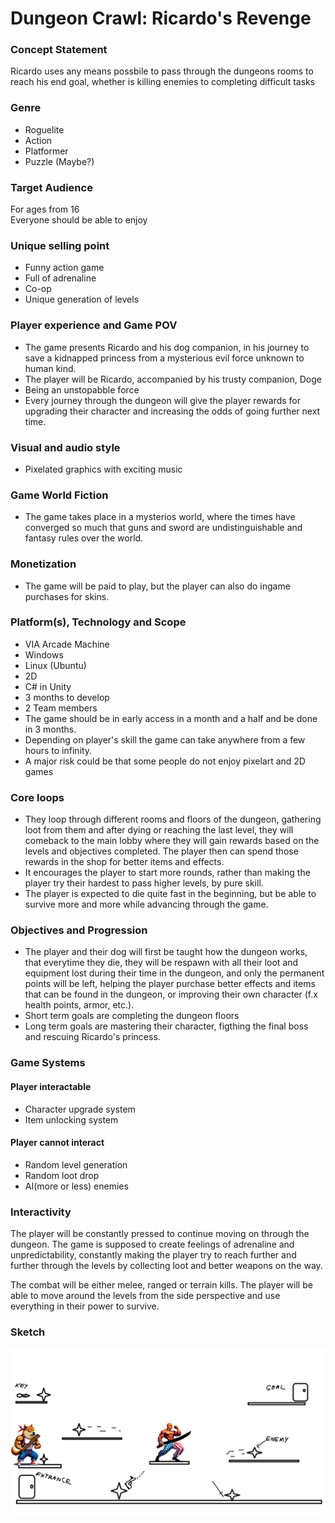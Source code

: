# Dungeon Crawl: Ricardo's Revenge

### Concept Statement
<p>Ricardo uses any means possbile to pass through the dungeons rooms to reach his end goal, whether is killing enemies to completing difficult tasks</p>

### Genre
- Roguelite
- Action
- Platformer
- Puzzle (Maybe?)

### Target Audience
<p>
For ages from 16
<br>Everyone should be able to enjoy
</p>

### Unique selling point
- Funny action game
- Full of adrenaline
- Co-op
- Unique generation of levels

### Player experience and Game POV
- The game presents Ricardo and his dog companion, in his journey to save a kidnapped princess from a mysterious evil force unknown to human kind.
- The player will be Ricardo, accompanied by his trusty companion, Doge
- Being an unstopabble force
- Every journey through the dungeon will give the player rewards for upgrading their character and increasing the odds of going further next time.

### Visual and audio style
- Pixelated graphics with exciting music

### Game World Fiction
- The game takes place in a mysterios world, where the times have converged so much that guns and sword are undistinguishable and fantasy rules over the world.

### Monetization
- The game will be paid to play, but the player can also do ingame purchases for skins.

### Platform(s), Technology and Scope
- VIA Arcade Machine
- Windows
- Linux (Ubuntu)
- 2D
- C# in Unity
- 3 months to develop
- 2 Team members
- The game should be in early access in a month and a half and be done in 3 months.
- Depending on player's skill the game can take anywhere from a few hours to infinity.
- A major risk could be that some people do not enjoy pixelart and 2D games

### Core loops
- They loop through different rooms and floors of the dungeon, gathering loot from them and after dying or reaching the last level, they will comeback to the main lobby where they will gain rewards based on the levels and objectives completed.
The player then can spend those rewards in the shop for better items and effects.
- It encourages the player to start more rounds, rather than making the player try their hardest to pass higher levels, by pure skill.
- The player is expected to die quite fast in the beginning, but be able to survive more and more while advancing through the game.

### Objectives and Progression
- The player and their dog will first be  taught how the dungeon works, that everytime they die, they will be respawn with all their loot and equipment lost during their time in the dungeon, and only the permanent points will be left, helping the player purchase better effects and items that can be found in the dungeon, or improving their own character (f.x health points, armor, etc.).
- Short term goals are completing the dungeon floors
- Long term goals are mastering their character, figthing the final boss and rescuing Ricardo's princess.

### Game Systems
#### Player interactable
- Character upgrade system
- Item unlocking system

#### Player cannot interact
- Random level generation
- Random loot drop
- AI(more or less) enemies

### Interactivity
<p>
The player will be constantly pressed to continue moving on through the dungeon. The game is supposed to create feelings of adrenaline and 
unpredictability, constantly making the player try to reach further and further through the levels by collecting loot and better weapons on the way.

The combat will be either melee, ranged or terrain kills. The player will be able to move around the levels from the side perspective and use everything in their power to survive.
</p>

### Sketch
![alt text](<Dungeon Crawl: Ricardo's Revenge/Dungeon Crawl: Ricardo's Revenge.png>)

